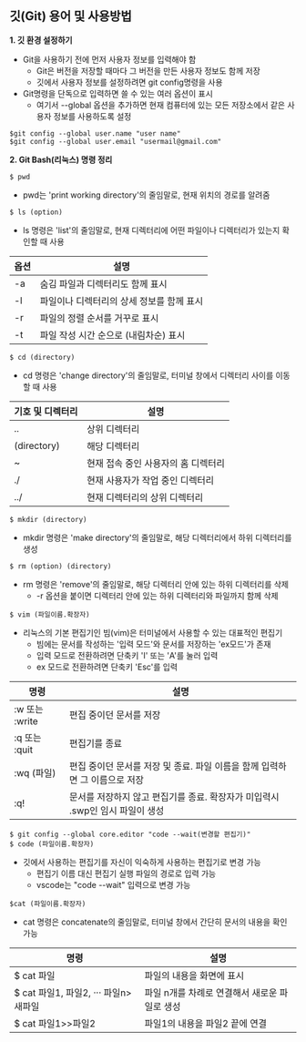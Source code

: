  ## 깃(Git) 용어 및 사용방법

**1. 깃 환경 설정하기**

* Git을 사용하기 전에 먼저 사용자 정보를 입력해야 함
   * Git은 버전을 저장할 때마다 그 버전을 만든 사용자 정보도 함께 저장
   * 깃에서 사용자 정보를 설정하려면 git config명령을 사용
* Git명령을 단독으로 입력하면 쓸 수 있는 여러 옵션이 표시
   * 여기서 --global 옵션을 추가하면 현재 컴퓨터에 있는 모든 저장소에서 같은 사용자 정보를 사용하도록 설정

```git
$git config --global user.name "user name"
$git config --global user.email "usermail@gmail.com"
```

**2. Git Bash(리눅스) 명령 정리**

```git
$ pwd
```
* pwd는 'print working directory'의 줄임말로, 현재 위치의 경로를 알려줌

```git
$ ls (option)
```
* ls 명령은 'list'의 줄임말로, 현재 디렉터리에 어떤 파일이나 디렉터리가 있는지 확인할 때 사용

|옵션|설명|
|-|-|
|-a|숨김 파일과 디렉터리도 함께 표시|
|-l|파일이나 디렉터리의 상세 정보를 함께 표시|
|-r|파일의 정렬 순서를 거꾸로 표시|
|-t|파일 작성 시간 순으로 (내림차순) 표시|

```git
$ cd (directory)
```
* cd 명령은 'change directory'의 줄임말로, 터미널 창에서 디렉터리 사이를 이동할 때 사용

|기호 및 디렉터리|설명|
|-|-|
|..|상위 디렉터리|
|(directory)|해당 디렉터리|
|~|현재 접속 중인 사용자의 홈 디렉터리|
|./|현재 사용자가 작업 중인 디렉터리|
|../|현재 디렉터리의 상위 디렉터리|

```git
$ mkdir (directory)
```
* mkdir 명령은 'make directory'의 줄임말로, 해당 디렉터리에서 하위 디렉터리를 생성

```git
$ rm (option) (directory)
```
* rm 명령은 'remove'의 줄임말로, 해당 디렉터리 안에 있는 하위 디렉터리를 삭제
  * -r 옵션을 붙이면 디렉터리 안에 있는 하위 디렉터리와 파일까지 함께 삭제

```git
$ vim (파일이름.확장자)
```
* 리눅스의 기본 편집기인 빔(vim)은 터미널에서 사용할 수 있는 대표적인 편집기
  * 빔에는 문서를 작성하는 '입력 모드'와 문서를 저장하는 'ex모드'가 존재
  * 입력 모드로 전환하려면 단축키 'I' 또는 'A'를 눌러 입력
  * ex 모드로 전환하려면 단축키 'Esc'를 입력

|명령|설명|
|-|-|
|:w 또는 :write|편집 중이던 문서를 저장|
|:q 또는 :quit|편집기를 종료|
|:wq (파일)|편집 중이던 문서를 저장 및 종료. 파일 이름을 함께 입력하면 그 이름으로 저장|
|:q!|문서를 저장하지 않고 편집기를 종료. 확장자가 미입력시 .swp인 임시 파일이 생성|

```git
$ git config --global core.editor "code --wait(변경할 편집기)"
$ code (파일이름.확장자)
```
* 깃에서 사용하는 편집기를 자신이 익숙하게 사용하는 편집기로 변경 가능
  * 편집기 이름 대신 편집기 실행 파일의 경로로 입력 가능
  * vscode는 "code --wait" 입력으로 변경 가능

```git
$cat (파일이름.확장자)
```
* cat 명령은 concatenate의 줄임말로, 터미널 창에서 간단히 문서의 내용을 확인 가능

|명령|설명|
|-|-|
|$ cat 파일|파일의 내용을 화면에 표시|
|$ cat 파일1, 파일2, ··· 파일n> 새파일|파일 n개를 차례로 연결해서 새로운 파일로 생성|
|$ cat 파일1>>파일2|파일1의 내용을 파일2 끝에 연결|







   
